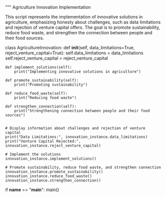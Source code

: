 """
Agriculture Innovation Implementation

This script represents the implementation of innovative solutions in agriculture, emphasizing
honesty about challenges, such as data limitations and rejection of venture capital offers.
The goal is to promote sustainability, reduce food waste, and strengthen the connection
between people and their food sources.


class AgricultureInnovation:
    def __init__(self, data_limitations=True, reject_venture_capital=True):
        self.data_limitations = data_limitations
        self.reject_venture_capital = reject_venture_capital

    def implement_solutions(self):
        print("Implementing innovative solutions in agriculture")

    def promote_sustainability(self):
        print("Promoting sustainability")

    def reduce_food_waste(self):
        print("Reducing food waste")

    def strengthen_connection(self):
        print("Strengthening connection between people and their food sources")


    # Display information about challenges and rejection of venture capital
    print("Data Limitations:", innovation_instance.data_limitations)
    print("Venture Capital Rejected:", innovation_instance.reject_venture_capital)

    # Implement the solutions
    innovation_instance.implement_solutions()

    # Promote sustainability, reduce food waste, and strengthen connection
    innovation_instance.promote_sustainability()
    innovation_instance.reduce_food_waste()
    innovation_instance.strengthen_connection()

if __name__ == "__main__":
    main()
